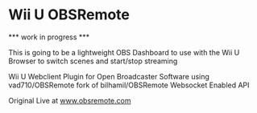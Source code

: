 Wii U OBSRemote
=========

*** work in progress ***

This is going to be a lightweight OBS Dashboard to use with the Wii U Browser to switch scenes and start/stop streaming

Wii U Webclient Plugin for Open Broadcaster Software using vad710/OBSRemote fork of bilhamil/OBSRemote Websocket Enabled API


Original Live at www.obsremote.com
